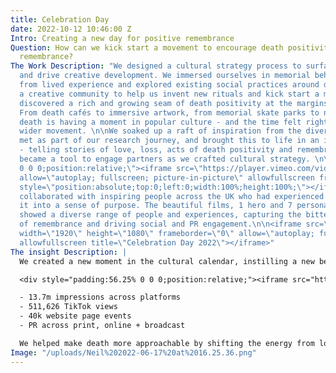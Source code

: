 ```yaml
---
title: Celebration Day
date: 2022-10-12 10:46:00 Z
Intro: Creating a new day for positive remembrance
Question: How can we kick start a movement to encourage death positivity through celebratory
  remembrance?
The Work Description: "We designed a cultural strategy process to surface fresh insight
  and drive creative development. We immersed ourselves in memorial behaviours, learned
  from lived experience and explored existing social practices around death. We convened
  a creative community to help us invent new rituals and kick start a movement.\n\nWe
  discovered a rich and growing seam of death positivity at the margins of culture.
  From death cafés to immersive artwork, from memorial skate parks to nature therapy,
  death is having a moment in popular culture - and the time felt right to build a
  wider movement. \n\nWe soaked up a raft of inspiration from the diverse people we
  met as part of our research journey, and brought this to life in an insight film
  - telling stories of love, loss, acts of death positivity and remembrance. The film
  became a tool to engage partners as we crafted cultural strategy. \n\n<div style=\"padding:56.25%
  0 0 0;position:relative;\"><iframe src=\"https://player.vimeo.com/video/374399840?h=c6a876e105&badge=0&autopause=0&player_id=0&app_id=58479/embed\"
  allow=\"autoplay; fullscreen; picture-in-picture\" allowfullscreen frameborder=\"0\"
  style=\"position:absolute;top:0;left:0;width:100%;height:100%;\"></iframe></div>\n\nWe
  collaborated with inspiring people across the UK who had experienced loss and turned
  it into a sense of purpose. The beautiful films, 1 hero and 7 personal stories,
  showed a diverse range of people and experiences, capturing the bittersweet nature
  of remembrance and driving social and PR engagement.\n\n<iframe src=\"https://player.vimeo.com/video/717626726?h=a7878c52f3&amp;badge=0&amp;autopause=0&amp;player_id=0&amp;app_id=58479\"
  width=\"1920\" height=\"1080\" frameborder=\"0\" allow=\"autoplay; fullscreen; picture-in-picture\"
  allowfullscreen title=\"Celebration Day 2022\"></iframe>"
The insight Description: |
  We created a new moment in the cultural calendar, instilling a new behaviour in the public consciousness.  Our campaign invited people to make time to pause, reflect and celebrate someone they’ve loved and lost. We modelled ways in which they invokes their memories of loved ones, in a way that resonated personally, and to share those actions.

  <div style="padding:56.25% 0 0 0;position:relative;"><iframe src="https://player.vimeo.com/video/716136634?h=daa4bef553&amp;badge=0&amp;autopause=0&amp;player_id=0&amp;app_id=58479" frameborder="0" allow="autoplay; fullscreen; picture-in-picture" allowfullscreen style="position:absolute;top:0;left:0;width:100%;height:100%;" title="Celebration Day: Jo"></iframe></div><script src="https://player.vimeo.com/api/player.js"></script>

  - 13.7m impressions across platforms
  - 511,626 TikTok views
  - 40k website page events
  - PR across print, online + broadcast

  We helped make death more approachable by shifting the energy from loss and grief to embrace celebration and joy and we look forward to watching this important day grow in strength and support.
Image: "/uploads/Neil%202022-06-17%20at%2016.25.36.png"
---
```


